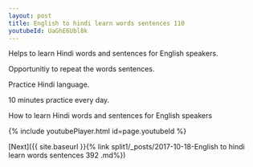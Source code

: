 ```yaml
---
layout: post
title: English to hindi learn words sentences 110 
youtubeId: UaGhE6Ubl8k
---
```

 
 
Helps to learn Hindi words and sentences for English speakers.

Opportunitiy to repeat the words sentences. 

Practice Hindi language. 
 
10 minutes practice every day. 
 
How to learn Hindi words and sentences for English speakers 
 
{% include youtubePlayer.html id=page.youtubeId %}
 
 
[Next]({{ site.baseurl }}{% link  split1/_posts/2017-10-18-English to hindi learn words sentences 392 .md%})
 
